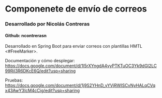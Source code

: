 # Componenete de envío de correos
### Desarrollado por Nicolás Contreras
#### Github: ncontrerasn

Desarrollado en Spring Boot para enviar correos con plantillas HMTL &lt;#FreeMarker>.

Documentación y cómo desplegar: https://docs.google.com/document/d/1l5rXYngdA4vyPTKTuOC3Yk9dGI2LC99Ril3R6DKcE6Q/edit?usp=sharing

Pruebas: https://docs.google.com/document/d/1j9S2YHnD_yYVjRWISCvNyHALqCVqx43AwY3IcM4cCig/edit?usp=sharing
